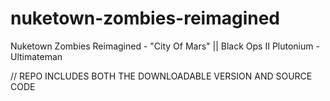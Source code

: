 # nuketown-zombies-reimagined
Nuketown Zombies Reimagined - "City Of Mars" || Black Ops II Plutonium - Ultimateman



// REPO INCLUDES BOTH THE DOWNLOADABLE VERSION AND SOURCE CODE
